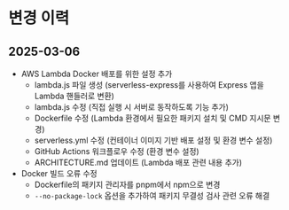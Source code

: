 # 변경 이력

## 2025-03-06
- AWS Lambda Docker 배포를 위한 설정 추가
  - lambda.js 파일 생성 (serverless-express를 사용하여 Express 앱을 Lambda 핸들러로 변환)
  - lambda.js 수정 (직접 실행 시 서버로 동작하도록 기능 추가)
  - Dockerfile 수정 (Lambda 환경에서 필요한 패키지 설치 및 CMD 지시문 변경)
  - serverless.yml 수정 (컨테이너 이미지 기반 배포 설정 및 환경 변수 설정)
  - GitHub Actions 워크플로우 수정 (환경 변수 설정)
  - ARCHITECTURE.md 업데이트 (Lambda 배포 관련 내용 추가)
- Docker 빌드 오류 수정
  - Dockerfile의 패키지 관리자를 pnpm에서 npm으로 변경
  - `--no-package-lock` 옵션을 추가하여 패키지 무결성 검사 관련 오류 해결
